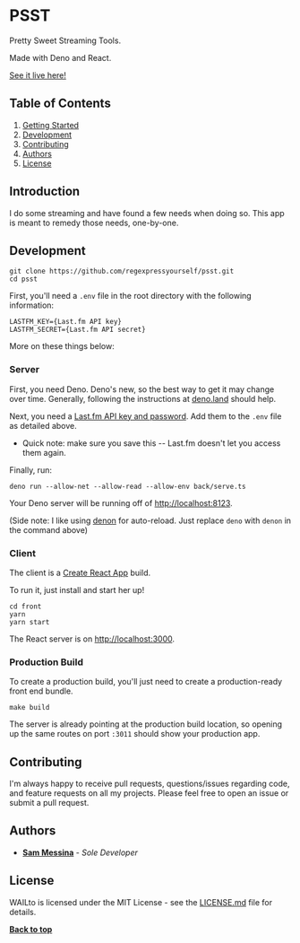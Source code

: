 # PSST

Pretty Sweet Streaming Tools.

Made with Deno and React.

[See it live here!](https://psst.smessina.com/)

## Table of Contents

1. [Getting Started](#getting-started)
2. [Development](#development)
3. [Contributing](#contributing)
4. [Authors](#authors)
5. [License](#license)

## Introduction

I do some streaming and have found a few needs when doing so. This app is meant to remedy those needs, one-by-one.

## Development

```
git clone https://github.com/regexpressyourself/psst.git
cd psst
```

First, you'll need a `.env` file in the root directory with the following information:

```
LASTFM_KEY={Last.fm API key}
LASTFM_SECRET={Last.fm API secret}
```

More on these things below:

### Server

First, you need Deno. Deno's new, so the best way to get it may change over time. Generally, following the instructions at [deno.land](https://deno.land/) should help.

Next, you need a [Last.fm API key and password](https://www.last.fm/api/account/create). Add them to the `.env` file as detailed above.

- Quick note: make sure you save this -- Last.fm doesn't let you access them again.

Finally, run:

```
deno run --allow-net --allow-read --allow-env back/serve.ts
```

Your Deno server will be running off of [http://localhost:8123](http://localhost:8123).

(Side note: I like using [denon](https://deno.land/x/denon) for auto-reload. Just replace `deno` with `denon` in the command above)

### Client

The client is a [Create React App](https://github.com/facebook/create-react-app) build.

To run it, just install and start her up!

```
cd front
yarn
yarn start
```

The React server is on [http://localhost:3000](http://localhost:3000).

### Production Build

To create a production build, you'll just need to create a production-ready front end bundle.

```
make build
```

The server is already pointing at the production build location, so opening up the same routes on port `:3011` should show your production app.

## Contributing

I'm always happy to receive pull requests, questions/issues regarding code, and feature requests on all my projects. Please feel free to open an issue or submit a pull request.

## Authors

- **[Sam Messina](https://smessina.com)** - _Sole Developer_

## License

WAILto is licensed under the MIT License - see the [LICENSE.md](LICENSE.md) file for details.

**[Back to top](#table-of-contents)**
